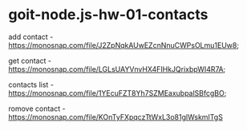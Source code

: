# goit-node.js-hw-01-contacts
add contact - https://monosnap.com/file/J2ZpNqkAUwEZcnNnuCWPsOLmu1EUw8;

get contact - https://monosnap.com/file/LGLsUAYVnvHX4FIHkJQrixbpWI4R7A;

contacts list - https://monosnap.com/file/1YEcuFZT8Yh7SZMEaxubpalSBfcgBO;

romove contact - https://monosnap.com/file/KOnTyFXpqczTtWxL3o81glWskmITgS
